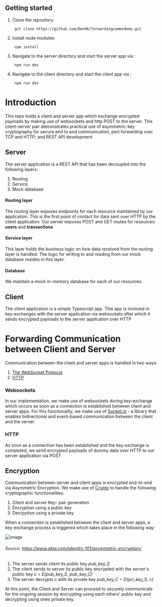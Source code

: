 ## Getting started

1. Clone the repository

        git clone https://github.com/Dwn96/forwardingcommsdemo.git
  
2. Install node modules:

        npm install  

3. Navigate to the server directory and start the server app via :

        npm run dev

3. Navigate to the client directory and start the client app via :

        npm run dev

# Introduction
This repo holds a client and server app which exchange encrypted payloads by making use of websockets and http POST to the server.
This client-server pair demonstrates practical use of asymmetric-key cryptography for secure end to end communication, port forwarding over TCP
and HTTP; and REST API development

## Server
The server application is a REST API that has been decoupled into the following layers:

  1. Routing
  2. Service
  3. Mock database

   #### Routing layer
   The routing layer exposes endpoints for each resource maintained by our application. This is the first point of contact for data sent over HTTP by the client 
   application. 
   Our server exposes POST and GET routes for resources: **users** and **transactions**

  #### Service layer
  This layer holds the business logic on how data received from the routing layer is handled. The logic for writing to and reading from our mock database
  resides in this layer.

  #### Database
  We maintain a mock in-memory database for each of our resources.

## Client
The client application is a simple Typescript app. This app is invloved in key-exchanges with the server application via websockets after which it sends encrypted payloads to the server application over HTTP

# Forwarding Communication between Client and Server
Communication between the client and server apps is handled in two ways:
  1. [The WebSocket Protocol](https://www.rfc-editor.org/rfc/rfc6455)
  2. [HTTP](https://datatracker.ietf.org/doc/html/draft-ietf-httpbis-http2-01)

 ### Websockets
In our implementation, we make use of websockets during key-exchange which occurs as soon as a connection is established between client and server apps. 
For this functionality, we make use of [Socket.io](https://socket.io/docs/v4/) - a library that enables bidirectional and event-based communication between the client and the server.

### HTTP
As soon as a connection has been established and the key-exchange is completed, we send encrypted payloads of dummy data over HTTP to our server application via
POST


## Encryption

Communication between server and client apps is encrypted end-to-end via Asymmetric Encryption. We make use of [Crypto](https://nodejs.org/api/crypto.html)
to handle the following cryptographic functionalities:
  1. Client and server Key- pair generation
  2. Encryption using a public key
  3. Decrpytion using a private key

When a connection is established between the client and server apps, a key-exchange process is triggered which takes place in the following way:

![image](https://user-images.githubusercontent.com/45044744/150684620-c283c0a4-eb69-45fe-93cd-4ae7b18edc47.png)
  ###### Source: https://www.okta.com/identity-101/asymmetric-encryption/

  1. The server sends client its public key *pub_key_S*
  2. The client sends to server its public key encrypted with the server's public key
        *c = E(pub_key_S, pub_key_C)*
  3. The server decrypts c with its private key *pub_key_C = D(pri_key_S, c)*
  
 At this point, the Client and Server can proceed to securely communicate for the ongoing session by encrypting using each others' public key and decrypting using  ones private key.



